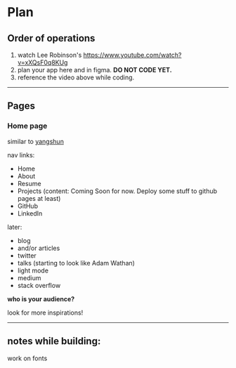 # Plan

## Order of operations

1. watch Lee Robinson's https://www.youtube.com/watch?v=xXQsF0q8KUg
1. plan your app here and in figma. **DO NOT CODE YET.**
1. reference the video above while coding.

---

## Pages

### Home page

similar to [yangshun](https://yangshuntay.com/)

nav links:

- Home
- About
- Resume
- Projects (content: Coming Soon for now. Deploy some stuff to github pages at least)
- GitHub
- LinkedIn

later:

- blog
- and/or articles
- twitter
- talks (starting to look like Adam Wathan)
- light mode
- medium
- stack overflow

**who is your audience?**

look for more inspirations!

---

## notes while building:

work on fonts
